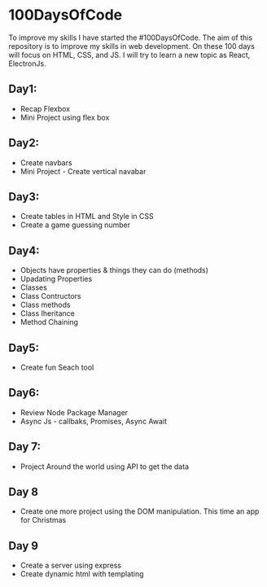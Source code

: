 # 100DaysOfCode

To improve my skills I have started the #100DaysOfCode. The aim of this repository is to improve my skills in web development. On these 100 days will focus on HTML, CSS, and JS. I will try to learn a new topic as React, ElectronJs. 

## Day1:
* Recap Flexbox
* Mini Project using flex box

## Day2:
* Create navbars
* Mini Project - Create vertical navabar

## Day3:
* Create tables in HTML and Style in CSS
* Create a game guessing number

## Day4:
* Objects have properties & things they can do (methods)
* Upadating Properties
* Classes
* Class Contructors
* Class methods
* Class Iheritance
* Method Chaining

## Day5:
* Create fun Seach tool

## Day6:
* Review Node Package Manager
* Async Js - callbaks, Promises, Async Await

## Day 7:
* Project Around the world using API to get the data

## Day 8
* Create one more project using the DOM manipulation. This time an app for Christmas

## Day 9
* Create a server using express
* Create dynamic html with templating
